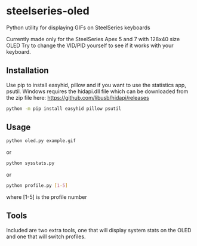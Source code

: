 # steelseries-oled

Python utility for displaying GIFs on SteelSeries keyboards

Currently made only for the SteelSeries Apex 5 and 7 with 128x40 size OLED
Try to change the VID/PID yourself to see if it works with your keyboard.

## Installation

Use pip to install easyhid, pillow and if you want to use the statistics app, psutil.
Windows requires the hidapi.dll file which can be downloaded from the zip file here: https://github.com/libusb/hidapi/releases

```bash
python -m pip install easyhid pillow psutil
```

## Usage

```bash
python oled.py example.gif
```

or

```bash
python sysstats.py
```

or

```bash
python profile.py [1-5]
```

  where [1-5] is the profile number

## Tools

Included are two extra tools, one that will display system stats on the OLED and one that will switch profiles.
